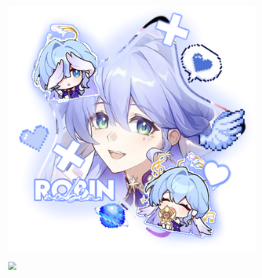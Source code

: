 ![](https://github.com/velvettwhisper/velvettwhisper/blob/974af0f4f69aeb4c66355d34bf34df914dd5d990/Untitled144_20250404135245.png)

![](https://komarev.com/ghpvc/?username=your-github-username&color=cccfff&label=ˏˋ°•*⁀➷+°)
